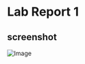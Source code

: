 # Lab Report 1
## screenshot
![Image](https://user-images.githubusercontent.com/103288344/162541853-4c589485-be25-45fc-b4ae-15a1fedcac13.png)

